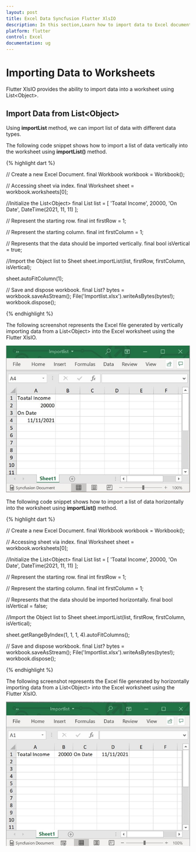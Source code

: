 ```yaml
---
layout: post
title: Excel Data Syncfusion Flutter XlsIO
description: In this section,Learn how to import data to Excel document from objects, Collections, List using Syncfusion Flutter XlsIO.
platform: flutter
control: Excel
documentation: ug
---
```


# Importing Data to Worksheets
Flutter XlsIO provides the ability to import data into a worksheet using List\<Object>.

## Import Data from List\<Object>

Using **importList** method, we can import list of data with different data types.

The following code snippet shows how to import a list of data vertically into the worksheet using **importList()** method.

{% highlight dart %}

// Create a new Excel Document.
final Workbook workbook = Workbook();

// Accessing sheet via index.
final Worksheet sheet = workbook.worksheets[0];

//Initialize the List\<Object>
final List<Object> list = [
  'Toatal Income',
  20000,
  'On Date',
  DateTime(2021, 11, 11)
];

// Represent the starting row.
final int firstRow = 1;

// Represent the starting column.
final int firstColumn = 1;

// Represents that the data should be imported vertically.
final bool isVertical = true;

//Import the Object list to Sheet
sheet.importList(list, firstRow, firstColumn, isVertical);

sheet.autoFitColumn(1);

// Save and dispose workbook.
final List<int>? bytes = workbook.saveAsStream();
File('Importlist.xlsx').writeAsBytes(bytes!);
workbook.dispose();

{% endhighlight %}

The following screenshot represents the Excel file generated by vertically importing data from a List\<Object> into the Excel worksheet using the Flutter XlsIO.

![importList](images/ImportListV.jpg)

The following code snippet shows how to import a list of data horizontally into the worksheet using **importList()** method.

{% highlight dart %}

// Create a new Excel Document.
final Workbook workbook = Workbook();

// Accessing sheet via index.
final Worksheet sheet = workbook.worksheets[0];

//Initialize the List\<Object>
final List<Object> list = [
  'Toatal Income',
  20000,
  'On Date',
  DateTime(2021, 11, 11)
];

// Represent the starting row.
final int firstRow = 1;

// Represent the starting column.
final int firstColumn = 1;

// Represents that the data should be imported horizontally.
final bool isVertical = false;

//Import the Object list to Sheet
sheet.importList(list, firstRow, firstColumn, isVertical);

sheet.getRangeByIndex(1, 1, 1, 4).autoFitColumns();

// Save and dispose workbook.
final List<int>? bytes = workbook.saveAsStream();
File('Importlist.xlsx').writeAsBytes(bytes!);
workbook.dispose();

{% endhighlight %}

The following screenshot represents the Excel file generated by horizontally importing data from a List\<Object> into the Excel worksheet using the Flutter XlsIO.

![importList](images/ImportListH.jpg)